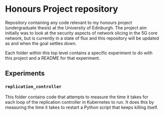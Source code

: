 # Honours Project repository

Repository containing any code relevant to my honours project (undergraduate thesis) at the University of Edinburgh. The project aim initially was to look at the security aspects of network slicing in the 5G core network, but is currently in a state of flux and this repository will be updated as and when the goal settles down.

Each folder within this top level contains a specific experiment to do with this project and a README for that experiment.

## Experiments

### `replication_controller`

This folder contains code that attempts to measure the time it takes for each loop of the replication controller in Kubernetes to run. It does this by measuring the time it takes to restart a Python script that keeps killing itself.
